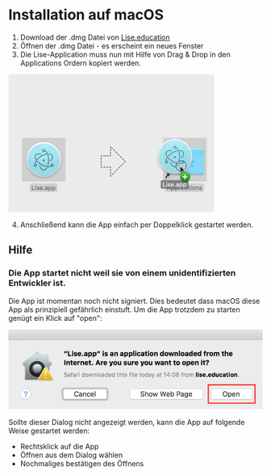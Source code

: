 # Installation auf macOS

  1. Download der .dmg Datei von [Lise.education](http://lise.education/download/Lise.dmg)
  2. Öffnen der .dmg Datei - es erscheint ein neues Fenster
  3. Die Lise-Application muss nun mit Hilfe von Drag & Drop in den Applications Ordern kopiert werden.
  
  ![dragndrop](img/install_macos_dmg.gif)

  4. Anschließend kann die App einfach per Doppelklick gestartet werden.

## Hilfe

### Die App startet nicht weil sie von einem unidentifizierten Entwickler ist.

Die App ist momentan noch nicht signiert. Dies bedeutet dass macOS diese App als prinzipiell gefährlich einstuft. 
Um die App trotzdem zu starten genügt ein Klick auf "open":

![open](img/macos_open.png)

Sollte dieser Dialog nicht angezeigt werden, kann die App auf folgende Weise gestartet werden:
 * Rechtsklick auf die App
 * Öffnen aus dem Dialog wählen
 * Nochmaliges bestätigen des Öffnens


